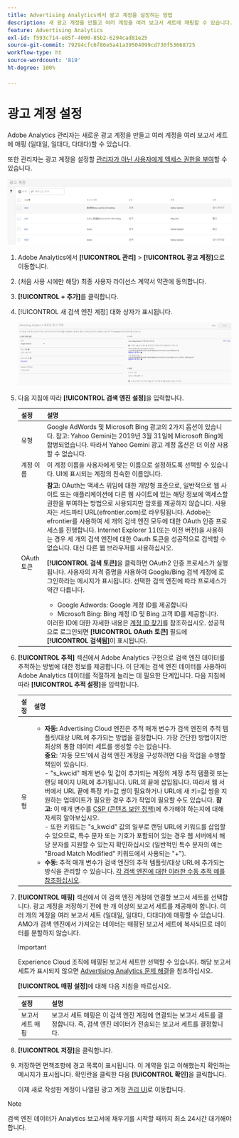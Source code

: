 ```yaml
---
title: Advertising Analytics에서 광고 계정을 설정하는 방법
description: 새 광고 계정을 만들고 여러 계정을 여러 보고서 세트에 매핑할 수 있습니다.
feature: Advertising Analytics
exl-id: f593c714-e85f-4000-85b2-6294cad81e25
source-git-commit: 79294cfc6f86e5a41a39504099cd730f53668725
workflow-type: ht
source-wordcount: '819'
ht-degree: 100%

---
```


# 광고 계정 설정

Adobe Analytics 관리자는 새로운 광고 계정을 만들고 여러 계정을 여러 보고서 세트에 매핑 (일대일, 일대다, 다대다)할 수 있습니다.

또한 관리자는 광고 계정을 설정할 [관리자가 아닌 사용자에게 액세스 권한을 부여](/help/integrate/c-advertising-analytics/overview.md#section_FCC58EB635954A32990D4E67B52B4369)할 수 있습니다.

![](assets/aa_accounts.png)

1. Adobe Analytics에서 **[!UICONTROL 관리]** > **[!UICONTROL 광고 계정]**&#x200B;으로 이동합니다.
1. (처음 사용 시에만 해당) 최종 사용자 라이선스 계약서 약관에 동의합니다.
1. **[!UICONTROL + 추가]**&#x200B;를 클릭합니다.
1. [!UICONTROL 새 검색 엔진 계정] 대화 상자가 표시됩니다.

   ![](assets/aa_new_se_account.png)

1. 다음 지침에 따라 **[!UICONTROL 검색 엔진 설정]**&#x200B;을 입력합니다.

   | 설정 | 설명 |
   | --- | --- |
   | 유형 | Google AdWords 및 Microsoft Bing 광고의 2가지 옵션이 있습니다.  참고: Yahoo Gemini는 2019년 3월 31일에 Microsoft Bing에 합병되었습니다. 따라서 Yahoo Gemini 광고 계정 옵션은 더 이상 사용할 수 없습니다. |
   | 계정 이름 | 이 계정 이름을 사용자에게 맞는 이름으로 설정하도록 선택할 수 있습니다. UI에 표시되는 계정의 친숙한 이름입니다. |
   | OAuth 토큰 | **참고:** OAuth는 액세스 위임에 대한 개방형 표준으로, 일반적으로 웹 사이트 또는 애플리케이션에 다른 웹 사이트에 있는 해당 정보에 액세스할 권한을 부여하는 방법으로 사용되지만 암호를 제공하지 않습니다. 사용자는 서드파티 URL(efrontier.com)로 라우팅됩니다. Adobe는 efrontier를 사용하여 세 개의 검색 엔진 모두에 대한 OAuth 인증 프로세스를 진행합니다. Internet Explorer 11(또는 이전 버전)을 사용하는 경우 세 개의 검색 엔진에 대한 Oauth 토큰을 성공적으로 검색할 수 없습니다. 대신 다른 웹 브라우저를 사용하십시오.<p>**[!UICONTROL 검색 토큰]**&#x200B;을 클릭하면 OAuth2 인증 프로세스가 실행됩니다. 사용자의 자격 증명을 사용하여 Google/Bing 검색 계정에 로그인하라는 메시지가 표시됩니다. 선택한 검색 엔진에 따라 프로세스가 약간 다릅니다. <ul><li>Google Adwords: Google 계정 ID를 제공합니다</li><li>Microsoft Bing: Bing 계정 ID 및 Bing 고객 ID를 제공합니다.</li></ul>이러한 ID에 대한 자세한 내용은 [계정 ID 찾기](/help/integrate/c-advertising-analytics/c-adanalytics-workflow/aa-locate-account-id.md)를 참조하십시오. 성공적으로 로그인되면 **[!UICONTROL OAuth 토큰]** 필드에 **[!UICONTROL 검색됨]**&#x200B;이 표시됩니다. |

1. **[!UICONTROL 추적]** 섹션에서 Adobe Analytics 구현으로 검색 엔진 데이터를 추적하는 방법에 대한 정보를 제공합니다. 이 단계는 검색 엔진 데이터를 사용하여 Adobe Analytics 데이터를 적절하게 늘리는 데 필요한 단계입니다.
다음 지침에 따라 **[!UICONTROL 추적 설정]**&#x200B;을 입력합니다.

   | 설정 | 설명 |
   | --- | --- |
   | 유형 | <ul><li>**자동:** Advertising Cloud 엔진은 추적 매개 변수가 검색 엔진의 추적 템플릿/대상 URL에 추가되는 방법을 결정합니다. 가장 간단한 방법이지만 최상의 통합 데이터 세트를 생성할 수는 없습니다.<br>**중요:** &#39;자동 모드&#39;에서 검색 엔진 계정을 구성하려면 다음 작업을 수행할 책임이 있습니다.<br>- &quot;s_kwcid&quot; 매개 변수 및 값이 추가되는 계정의 계정 추적 템플릿 또는 랜딩 페이지 URL에 추가됩니다. URL의 끝에 삽입됩니다. 따라서 웹 서버에서 URL 끝에 특정 키=값 쌍이 필요하거나 URL에 새 키=값 쌍을 지원하는 업데이트가 필요한 경우 추가 작업이 필요할 수도 있습니다. **참고:** 이 매개 변수를 [CSP (콘텐츠 보안 정책)](https://experienceleague.adobe.com/docs/id-service/using/reference/csp.html)에 추가해야 하는지에 대해 자세히 알아보십시오.<br>- 또한 키워드는 &quot;s_kwcid&quot; 값의 일부로 랜딩 URL에 키워드를 삽입할 수 있으므로, 특수 문자 또는 기호가 포함되어 있는 경우 웹 서버에서 해당 문자를 지원할 수 있는지 확인하십시오 (일반적인 특수 문자의 예는 &quot;Broad Match Modified&quot; 키워드에서 사용되는 &quot;+&quot;).</li><li>**수동:** 추적 매개 변수가 검색 엔진의 추적 템플릿/대상 URL에 추가되는 방식을 관리할 수 있습니다. [각 검색 엔진에 대한 이러한 수동 추적 예를 참조하십시오](/help/integrate/c-advertising-analytics/c-adanalytics-workflow/aa-manual-vs-automatic-tracking.md).</li></ul> |

1. **[!UICONTROL 매핑]** 섹션에서 이 검색 엔진 계정에 연결할 보고서 세트를 선택합니다. 광고 계정을 저장하기 전에 한 개 이상의 보고서 세트를 제공해야 합니다. 여러 개의 계정을 여러 보고서 세트 (일대일, 일대다, 다대다)에 매핑할 수 있습니다. AMO가 검색 엔진에서 가져오는 데이터는 매핑된 보고서 세트에 복사되므로 데이터를 분할하지 않습니다.

   >[!IMPORTANT]
   >
   >Experience Cloud 조직에 매핑된 보고서 세트만 선택할 수 있습니다. 해당 보고서 세트가 표시되지 않으면 [Advertising Analytics 문제 해결](/help/integrate/c-advertising-analytics/c-adanalytics-workflow/aa-troubleshooting.md)을 참조하십시오.

   **[!UICONTROL 매핑 설정]**&#x200B;에 대해 다음 지침을 따르십시오.

   | 설정 | 설명 |
   | --- | --- |
   | 보고서 세트 매핑 | 보고서 세트 매핑은 이 검색 엔진 계정에 연결되는 보고서 세트를 결정합니다. 즉, 검색 엔진 데이터가 전송되는 보고서 세트를 결정합니다. |


1. **[!UICONTROL 저장]**&#x200B;을 클릭합니다.
1. 저장하면 면책조항에 경고 목록이 표시됩니다. 이 계약을 읽고 이해했는지 확인하는 메시지가 표시됩니다. 확인란을 클릭한 다음 **[!UICONTROL 확인]**&#x200B;을 클릭합니다.

   이제 새로 작성한 계정이 나열된 광고 계정 [관리 UI](/help/integrate/c-advertising-analytics/c-adanalytics-workflow/aa-manage-ad-accounts.md)로 이동합니다.

>[!NOTE]
>
>검색 엔진 데이터가 Analytics 보고서에 채우기를 시작할 때까지 최소 24시간 대기해야 합니다.
